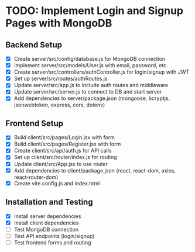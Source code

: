 # TODO: Implement Login and Signup Pages with MongoDB

## Backend Setup
- [x] Create server/src/config/database.js for MongoDB connection
- [x] Implement server/src/models/User.js with email, password, etc.
- [x] Create server/src/controllers/authController.js for login/signup with JWT
- [x] Set up server/src/routes/authRoutes.js
- [x] Update server/src/app.js to include auth routes and middleware
- [x] Update server/src/server.js to connect to DB and start server
- [x] Add dependencies to server/package.json (mongoose, bcryptjs, jsonwebtoken, express, cors, dotenv)

## Frontend Setup
- [x] Build client/src/pages/Login.jsx with form
- [x] Build client/src/pages/Register.jsx with form
- [x] Create client/src/api/auth.js for API calls
- [x] Set up client/src/router/index.js for routing
- [x] Update client/src/App.jsx to use router
- [x] Add dependencies to client/package.json (react, react-dom, axios, react-router-dom)
- [x] Create vite.config.js and index.html

## Installation and Testing
- [x] Install server dependencies
- [x] Install client dependencies
- [ ] Test MongoDB connection
- [ ] Test API endpoints (login/signup)
- [ ] Test frontend forms and routing
